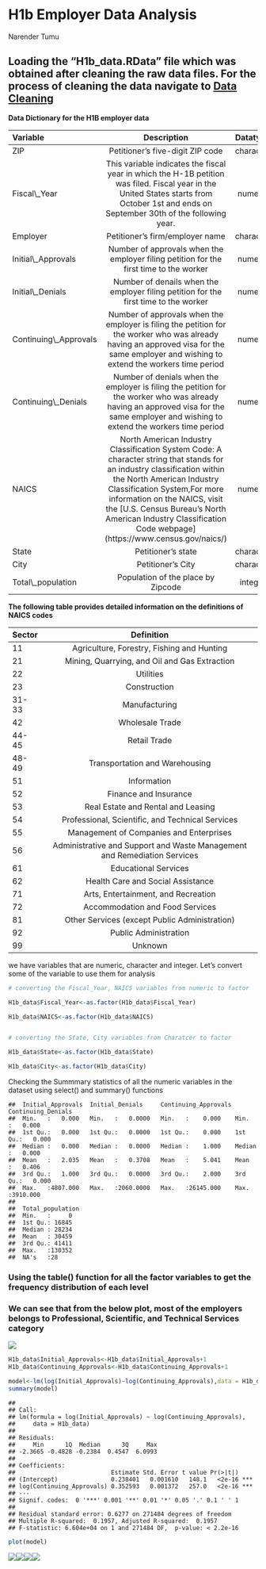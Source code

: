H1b Employer Data Analysis
================
Narender Tumu

## Loading the “H1b\_data.RData” file which was obtained after cleaning the raw data files. For the process of cleaning the data navigate to [Data Cleaning](https://github.com/NarenderTumu/H1B-employer-data-analysis/tree/main/Files/Data%20Cleaning)

**Data Dictionary for the H1B employer data**

<table class="table table-bordered" style="width: auto !important; margin-left: auto; margin-right: auto;">
<thead>
<tr>
<th style="text-align:left;">
Variable
</th>
<th style="text-align:center;">
Description
</th>
<th style="text-align:center;">
Datatype
</th>
</tr>
</thead>
<tbody>
<tr>
<td style="text-align:left;">
ZIP
</td>
<td style="text-align:center;">
Petitioner’s five-digit ZIP code
</td>
<td style="text-align:center;">
character
</td>
</tr>
<tr>
<td style="text-align:left;">
Fiscal\_Year
</td>
<td style="text-align:center;">
This variable indicates the fiscal year in which the H-1B petition was
filed. Fiscal year in the United States starts from October 1st and ends
on September 30th of the following year.
</td>
<td style="text-align:center;">
numeric
</td>
</tr>
<tr>
<td style="text-align:left;">
Employer
</td>
<td style="text-align:center;">
Petitioner’s firm/employer name
</td>
<td style="text-align:center;">
character
</td>
</tr>
<tr>
<td style="text-align:left;">
Initial\_Approvals
</td>
<td style="text-align:center;">
Number of approvals when the employer filing petition for the first time
to the worker
</td>
<td style="text-align:center;">
numeric
</td>
</tr>
<tr>
<td style="text-align:left;">
Initial\_Denials
</td>
<td style="text-align:center;">
Number of denails when the employer filing petition for the first time
to the worker
</td>
<td style="text-align:center;">
numeric
</td>
</tr>
<tr>
<td style="text-align:left;">
Continuing\_Approvals
</td>
<td style="text-align:center;">
Number of approvals when the employer is filing the petition for the
worker who was already having an approved visa for the same employer and
wishing to extend the workers time period
</td>
<td style="text-align:center;">
numeric
</td>
</tr>
<tr>
<td style="text-align:left;">
Continuing\_Denials
</td>
<td style="text-align:center;">
Number of denials when the employer is filing the petition for the
worker who was already having an approved visa for the same employer and
wishing to extend the workers time period
</td>
<td style="text-align:center;">
numeric
</td>
</tr>
<tr>
<td style="text-align:left;">
NAICS
</td>
<td style="text-align:center;">
North American Industry Classification System Code: A character string
that stands for an industry classification within the North American
Industry Classification System,For more information on the NAICS, visit
the [U.S. Census Bureau’s North American Industry Classification Code
webpage](https://www.census.gov/naics/)
</td>
<td style="text-align:center;">
numeric
</td>
</tr>
<tr>
<td style="text-align:left;">
State
</td>
<td style="text-align:center;">
Petitioner’s state
</td>
<td style="text-align:center;">
character
</td>
</tr>
<tr>
<td style="text-align:left;">
City
</td>
<td style="text-align:center;">
Petitioner’s City
</td>
<td style="text-align:center;">
character
</td>
</tr>
<tr>
<td style="text-align:left;">
Total\_population
</td>
<td style="text-align:center;">
Population of the place by Zipcode
</td>
<td style="text-align:center;">
integer
</td>
</tr>
</tbody>
</table>

**The following table provides detailed information on the definitions
of NAICS codes**

<table class="table table-bordered" style="width: auto !important; margin-left: auto; margin-right: auto;">
<thead>
<tr>
<th style="text-align:left;">
Sector
</th>
<th style="text-align:center;">
Definition
</th>
</tr>
</thead>
<tbody>
<tr>
<td style="text-align:left;">
11
</td>
<td style="text-align:center;">
Agriculture, Forestry, Fishing and Hunting
</td>
</tr>
<tr>
<td style="text-align:left;">
21
</td>
<td style="text-align:center;">
Mining, Quarrying, and Oil and Gas Extraction
</td>
</tr>
<tr>
<td style="text-align:left;">
22
</td>
<td style="text-align:center;">
Utilities
</td>
</tr>
<tr>
<td style="text-align:left;">
23
</td>
<td style="text-align:center;">
Construction
</td>
</tr>
<tr>
<td style="text-align:left;">
31-33
</td>
<td style="text-align:center;">
Manufacturing
</td>
</tr>
<tr>
<td style="text-align:left;">
42
</td>
<td style="text-align:center;">
Wholesale Trade
</td>
</tr>
<tr>
<td style="text-align:left;">
44-45
</td>
<td style="text-align:center;">
Retail Trade
</td>
</tr>
<tr>
<td style="text-align:left;">
48-49
</td>
<td style="text-align:center;">
Transportation and Warehousing
</td>
</tr>
<tr>
<td style="text-align:left;">
51
</td>
<td style="text-align:center;">
Information
</td>
</tr>
<tr>
<td style="text-align:left;">
52
</td>
<td style="text-align:center;">
Finance and Insurance
</td>
</tr>
<tr>
<td style="text-align:left;">
53
</td>
<td style="text-align:center;">
Real Estate and Rental and Leasing
</td>
</tr>
<tr>
<td style="text-align:left;">
54
</td>
<td style="text-align:center;">
Professional, Scientific, and Technical Services
</td>
</tr>
<tr>
<td style="text-align:left;">
55
</td>
<td style="text-align:center;">
Management of Companies and Enterprises
</td>
</tr>
<tr>
<td style="text-align:left;">
56
</td>
<td style="text-align:center;">
Administrative and Support and Waste Management and Remediation Services
</td>
</tr>
<tr>
<td style="text-align:left;">
61
</td>
<td style="text-align:center;">
Educational Services
</td>
</tr>
<tr>
<td style="text-align:left;">
62
</td>
<td style="text-align:center;">
Health Care and Social Assistance
</td>
</tr>
<tr>
<td style="text-align:left;">
71
</td>
<td style="text-align:center;">
Arts, Entertainment, and Recreation
</td>
</tr>
<tr>
<td style="text-align:left;">
72
</td>
<td style="text-align:center;">
Accommodation and Food Services
</td>
</tr>
<tr>
<td style="text-align:left;">
81
</td>
<td style="text-align:center;">
Other Services (except Public Administration)
</td>
</tr>
<tr>
<td style="text-align:left;">
92
</td>
<td style="text-align:center;">
Public Administration
</td>
</tr>
<tr>
<td style="text-align:left;">
99
</td>
<td style="text-align:center;">
Unknown
</td>
</tr>
</tbody>
</table>

we have variables that are numeric, character and integer. Let’s convert
some of the variable to use them for analysis

``` r
# converting the Fiscal_Year, NAICS variables from numeric to factor

H1b_data$Fiscal_Year<-as.factor(H1b_data$Fiscal_Year)

H1b_data$NAICS<-as.factor(H1b_data$NAICS)


# converting the State, City variables from Charatcer to factor

H1b_data$State<-as.factor(H1b_data$State)

H1b_data$City<-as.factor(H1b_data$City)
```

Checking the Summmary statistics of all the numeric variables in the
dataset using select() and summary() functions

    ##  Initial_Approvals  Initial_Denials     Continuing_Approvals Continuing_Denials
    ##  Min.   :   0.000   Min.   :   0.0000   Min.   :    0.000    Min.   :   0.000  
    ##  1st Qu.:   0.000   1st Qu.:   0.0000   1st Qu.:    0.000    1st Qu.:   0.000  
    ##  Median :   0.000   Median :   0.0000   Median :    1.000    Median :   0.000  
    ##  Mean   :   2.035   Mean   :   0.3708   Mean   :    5.041    Mean   :   0.406  
    ##  3rd Qu.:   1.000   3rd Qu.:   0.0000   3rd Qu.:    2.000    3rd Qu.:   0.000  
    ##  Max.   :4807.000   Max.   :2060.0000   Max.   :26145.000    Max.   :3910.000  
    ##                                                                                
    ##  Total_population
    ##  Min.   :     0  
    ##  1st Qu.: 16845  
    ##  Median : 28234  
    ##  Mean   : 30459  
    ##  3rd Qu.: 41411  
    ##  Max.   :130352  
    ##  NA's   :28

### Using the table() function for all the factor variables to get the frequency distribution of each level

### We can see that from the below plot, most of the employers belongs to Professional, Scientific, and Technical Services category

![](Readme_files/figure-gfm/unnamed-chunk-4-1.png)<!-- -->

``` r
H1b_data$Initial_Approvals<-H1b_data$Initial_Approvals+1
H1b_data$Continuing_Approvals<-H1b_data$Continuing_Approvals+1
```

``` r
model<-lm(log(Initial_Approvals)~log(Continuing_Approvals),data = H1b_data)
summary(model)
```

    ## 
    ## Call:
    ## lm(formula = log(Initial_Approvals) ~ log(Continuing_Approvals), 
    ##     data = H1b_data)
    ## 
    ## Residuals:
    ##     Min      1Q  Median      3Q     Max 
    ## -2.3665 -0.4828 -0.2384  0.4547  6.0993 
    ## 
    ## Coefficients:
    ##                           Estimate Std. Error t value Pr(>|t|)    
    ## (Intercept)               0.238401   0.001610   148.1   <2e-16 ***
    ## log(Continuing_Approvals) 0.352593   0.001372   257.0   <2e-16 ***
    ## ---
    ## Signif. codes:  0 '***' 0.001 '**' 0.01 '*' 0.05 '.' 0.1 ' ' 1
    ## 
    ## Residual standard error: 0.6277 on 271484 degrees of freedom
    ## Multiple R-squared:  0.1957, Adjusted R-squared:  0.1957 
    ## F-statistic: 6.604e+04 on 1 and 271484 DF,  p-value: < 2.2e-16

``` r
plot(model)
```

![](Readme_files/figure-gfm/unnamed-chunk-7-1.png)<!-- -->![](Readme_files/figure-gfm/unnamed-chunk-7-2.png)<!-- -->![](Readme_files/figure-gfm/unnamed-chunk-7-3.png)<!-- -->![](Readme_files/figure-gfm/unnamed-chunk-7-4.png)<!-- -->
